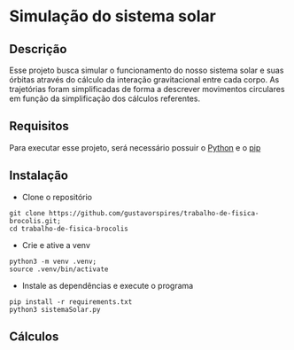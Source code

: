 # Simulação do sistema solar

## Descrição
Esse projeto busca simular o funcionamento do nosso sistema solar e suas órbitas através do cálculo da interação gravitacional entre cada corpo.
As trajetórias foram simplificadas de forma a descrever movimentos circulares em função da simplificação dos cálculos referentes.

## Requisitos
Para executar esse projeto, será necessário possuir o [Python](https://www.python.org/) e o [pip](https://pip.pypa.io/en/stable/)
## Instalação
- Clone o repositório
```
git clone https://github.com/gustavorspires/trabalho-de-fisica-brocolis.git;
cd trabalho-de-fisica-brocolis
```
- Crie e ative a venv
```
python3 -m venv .venv;
source .venv/bin/activate
```
- Instale as dependências e execute o programa
```
pip install -r requirements.txt
python3 sistemaSolar.py
```
## Cálculos
